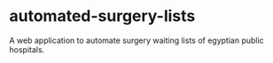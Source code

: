 # automated-surgery-lists
A web application to automate surgery waiting lists of egyptian public hospitals.

